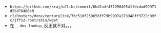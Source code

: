* `https://github.com/kraj/uClibc/commit/6bd2adf45125649541fdcdad99971d55d78486c9`
* `r2/Routers/done/centurylink/76c510f259656ff79b9937a273948ff3722c09fc/jffs2-root/sbin/wget`
* 在 `__dns_lookup`, 反正就不对。。。
